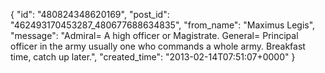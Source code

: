  {
   "id": "480824348620169",
   "post_id": "462493170453287_480677688634835",
   "from_name": "Maximus Legis",
   "message": "Admiral= A high officer or Magistrate. General= Principal officer in the army usually one who commands a whole army. Breakfast time, catch up later.",
   "created_time": "2013-02-14T07:51:07+0000"
 }
